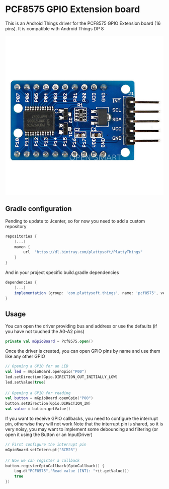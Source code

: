 # PCF8575 GPIO Extension board

This is an Android Things driver for the PCF8575 GPIO Extension board (16 pins). It is compatible with Android Things DP 8

![Image of PCB8575](https://github.com/plattysoft/PlattyThings/blob/master/pcf8575/PCF8575.jpg)

## Gradle configuration

Pending to update to Jcenter, so for now you need to add a custom repository

```gradle
repositories {
    [...]
    maven {
        url  "https://dl.bintray.com/plattysoft/PlattyThings"
    }
}
```
And in your project specific build.gradle dependencies

```gradle
dependencies {
    [...]
    implementation (group: 'com.plattysoft.things', name: 'pcf8575', version: '0.8.1', ext: 'aar', classifier: '')
}
```

## Usage

You can open the driver providing bus and address or use the defaults (if you have not touched the A0-A2 pins)

```kotlin
private val mGpioBoard = Pcf8575.open()
```

Once the driver is created, you can open GPIO pins by name and use them like any other GPIO

```kotlin
// Opening a GPIO for an LED
val led = mGpioBoard.openGpio("P00")
led.setDirection(Gpio.DIRECTION_OUT_INITIALLY_LOW)
led.setValue(true)
    
// Opening a GPIO for reading
val button = mGpioBoard.openGpio("P00")
button.setDirection(Gpio.DIRECTION_IN)
val value = button.getValue()
```

If you want to receive GPIO callbacks, you need to configure the interrupt pin, otherwise they will not work
Note that the interrupt pin is shared, so it is very noisy, you may want to implement some debouncing and filtering (or open it using the Button or an InputDriver)
```kotlin
// First configure the interrupt pin
mGpioBoard.setInterrupt("BCM23")

// Now we can register a callback
button.registerGpioCallback(GpioCallback() {
    Log.d("PCF8575","Read value (INT): "+it.getValue())
    true
})
```

